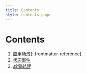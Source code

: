 ```yaml
---
title: Contents
style: contents-page
---
```


# Contents

1.  [应用场景](01-changjing.html#zookeeper应用场景){:.frontmatter-reference}
1.  [状态事件](03-status.html#状态事件)
1.  [*故障处理*](02-error.html#故障处理)